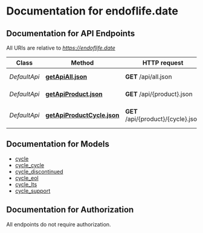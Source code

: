 # Documentation for endoflife.date

<a name="documentation-for-api-endpoints"></a>
## Documentation for API Endpoints

All URIs are relative to *https://endoflife.date*

| Class | Method | HTTP request | Description |
|------------ | ------------- | ------------- | -------------|
| *DefaultApi* | [**getApiAll.json**](Apis/DefaultApi.md#getapiall.json) | **GET** /api/all.json | All Products |
*DefaultApi* | [**getApiProduct.json**](Apis/DefaultApi.md#getapiproduct.json) | **GET** /api/{product}.json | Get All Details |
*DefaultApi* | [**getApiProductCycle.json**](Apis/DefaultApi.md#getapiproductcycle.json) | **GET** /api/{product}/{cycle}.json | Single cycle details |


<a name="documentation-for-models"></a>
## Documentation for Models

 - [cycle](./Models/cycle.md)
 - [cycle_cycle](./Models/cycle_cycle.md)
 - [cycle_discontinued](./Models/cycle_discontinued.md)
 - [cycle_eol](./Models/cycle_eol.md)
 - [cycle_lts](./Models/cycle_lts.md)
 - [cycle_support](./Models/cycle_support.md)


<a name="documentation-for-authorization"></a>
## Documentation for Authorization

All endpoints do not require authorization.
